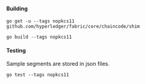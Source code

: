 #### Building ####

`go get -u --tags nopkcs11 github.com/hyperledger/fabric/core/chaincode/shim`

`go build --tags nopkcs11`

#### Testing ####

Sample segments are stored in json files.

`go test --tags nopkcs11`